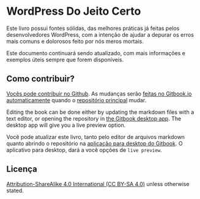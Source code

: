 # WordPress Do Jeito Certo

Este livro possui fontes sólidas, das melhores práticas já feitas pelos desenvolvedores WordPress, com a intenção de ajudar a depurar os erros mais comuns e dolorosos feito por nós meros mortais.

Este documento continuará sendo atualizado, com mais informações e exemplos úteis sempre que forem disponíveis.

## Como contribuir?

[Vocês pode contribuir no Github](https://github.com/Tarendai/WordPress-The-Right-Way/pt). As mudanças serão [feitas no Gitbook.io automaticamente](https://www.gitbook.io/book/tarendai/wordpress-the-right-way/activity) quando o [repositório principal](https://github.com/Tarendai/WordPress-The-Right-Way) mudar.

Editing the book can be done either by updating the markdown files with a text editor, or opening the repository in [the Gitbook desktop app](https://github.com/GitbookIO/editor/blob/master/README.md). The desktop app will give you a live preview option.

Você pode atualizar este livro, tanto pelo editor de arquivos markdown quanto abrindo o repositório na [aplicação para desktop do Gitbook](https://github.com/GitbookIO/editor/blob/master/README.md). O aplicativo para desktop, dará a você opções de `live preview`.

## Licença

[Attribution-ShareAlike 4.0 International (CC BY-SA 4.0)](http://creativecommons.org/licenses/by-sa/4.0/) unless otherwise stated.
